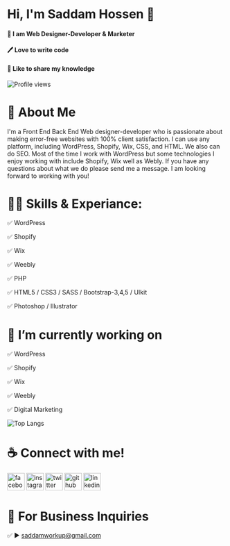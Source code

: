 # Hi, I'm Saddam Hossen 👋

#### 👑 I am Web Designer-Developer & Marketer
#### 🖊️ Love to write code
#### 🎤 Like to share my knowledge

![Profile views](https://gpvc.arturio.dev/saddamwiki)  


# 🚀 About Me

I'm a Front End Back End Web designer-developer who is passionate about making error-free websites with 100% client satisfaction. I can use any platform, including WordPress, Shopify, Wix, CSS, and HTML. We also can do SEO. Most of the time I work with WordPress but some technologies I enjoy working with include Shopify, Wix well as Webly. If you have any questions about what we do please send me a message.
I am looking forward to working with you!


# 👨‍💻 Skills & Experiance:

✅ WordPress

✅ Shopify

✅ Wix

✅ Weebly

✅ PHP

✅ HTML5 / CSS3 / SASS / Bootstrap-3,4,5 / UIkit

✅ Photoshop / Illustrator

# 🔭 I’m currently working on 

✅ WordPress

✅ Shopify

✅ Wix

✅ Weebly

✅ Digital Marketing


![Top Langs](https://github-readme-stats.vercel.app/api/top-langs/?username=saddamwiki)


# ☕ Connect with me!

<p dir="auto"><a href="https://www.facebook.com/saddamwiki" rel="nofollow"><img src="https://camo.githubusercontent.com/2d1ffa69dd491ebeca01b2098cf8233dd09950ff5895abccd5b455ca442abc59/68747470733a2f2f696d672e736869656c64732e696f2f62616467652f46616365626f6f6b2d3138373746323f7374796c653d666f722d7468652d6261646765266c6f676f3d66616365626f6f6b266c6f676f436f6c6f723d7768697465" alt="facebook" height="40" style="max-width: 100%;"></a>  <a href="https://www.instagram.com/saddamwiki/" rel="nofollow"><img src="https://camo.githubusercontent.com/b3d4671768bd0f9b6c8f410a25a96e0c5a4d135208d8910461e986f97e7985ab/68747470733a2f2f696d672e736869656c64732e696f2f62616467652f496e7374616772616d2d4534343035463f7374796c653d666f722d7468652d6261646765266c6f676f3d696e7374616772616d266c6f676f436f6c6f723d7768697465" alt="instagram" height="40" style="max-width: 100%;"></a>  <a href="https://twitter.com/adsboosts" rel="nofollow"><img src="https://camo.githubusercontent.com/5d03c86f6a75f7cbe80d135d9162fbf6dc46a31253cf30a8e9bb8279b4d574d3/68747470733a2f2f696d672e736869656c64732e696f2f62616467652f547769747465722d3144413146323f7374796c653d666f722d7468652d6261646765266c6f676f3d74776974746572266c6f676f436f6c6f723d7768697465" alt="twitter" height="40" style="max-width: 100%;"></a>  <a href="https://github.com/saddamwiki"><img src="https://camo.githubusercontent.com/bd2bd127c104ba5c98bb12c70801b075aee1f040009089510f69554300e7ff41/68747470733a2f2f696d672e736869656c64732e696f2f62616467652f4769742d4630353033323f7374796c653d666f722d7468652d6261646765266c6f676f3d676974266c6f676f436f6c6f723d7768697465" alt="github" height="40" style="max-width: 100%;"></a>  <a href="https://www.linkedin.com/in/saddamwiki/" rel="nofollow"><img src="https://camo.githubusercontent.com/a80d00f23720d0bc9f55481cfcd77ab79e141606829cf16ec43f8cacc7741e46/68747470733a2f2f696d672e736869656c64732e696f2f62616467652f4c696e6b6564496e2d3030373742353f7374796c653d666f722d7468652d6261646765266c6f676f3d6c696e6b6564696e266c6f676f436f6c6f723d7768697465" alt="linkedin" height="40" style="max-width: 100%;"></a></p>

# 📧 For Business Inquiries
<p dir="auto"><g-emoji class="g-emoji" alias="white_check_mark" fallback-src="https://github.githubassets.com/images/icons/emoji/unicode/2705.png">✅</g-emoji>  ► <a href="mailto:saddamworkup@gmail.com">saddamworkup@gmail.com</a></p>
